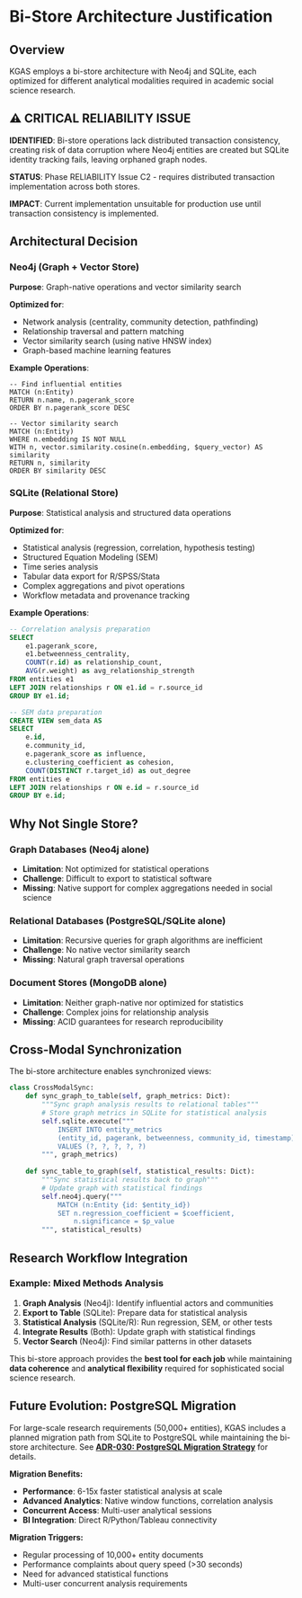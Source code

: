 # Bi-Store Architecture Justification

## Overview

KGAS employs a bi-store architecture with Neo4j and SQLite, each optimized for different analytical modalities required in academic social science research.

## ⚠️ CRITICAL RELIABILITY ISSUE

**IDENTIFIED**: Bi-store operations lack distributed transaction consistency, creating risk of data corruption where Neo4j entities are created but SQLite identity tracking fails, leaving orphaned graph nodes.

**STATUS**: Phase RELIABILITY Issue C2 - requires distributed transaction implementation across both stores.

**IMPACT**: Current implementation unsuitable for production use until transaction consistency is implemented.

## Architectural Decision

### Neo4j (Graph + Vector Store)
**Purpose**: Graph-native operations and vector similarity search

**Optimized for**:
- Network analysis (centrality, community detection, pathfinding)
- Relationship traversal and pattern matching
- Vector similarity search (using native HNSW index)
- Graph-based machine learning features

**Example Operations**:
```cypher
-- Find influential entities
MATCH (n:Entity)
RETURN n.name, n.pagerank_score
ORDER BY n.pagerank_score DESC

-- Vector similarity search
MATCH (n:Entity)
WHERE n.embedding IS NOT NULL
WITH n, vector.similarity.cosine(n.embedding, $query_vector) AS similarity
RETURN n, similarity
ORDER BY similarity DESC
```

### SQLite (Relational Store)
**Purpose**: Statistical analysis and structured data operations

**Optimized for**:
- Statistical analysis (regression, correlation, hypothesis testing)
- Structured Equation Modeling (SEM)
- Time series analysis
- Tabular data export for R/SPSS/Stata
- Complex aggregations and pivot operations
- Workflow metadata and provenance tracking

**Example Operations**:
```sql
-- Correlation analysis preparation
SELECT 
    e1.pagerank_score,
    e1.betweenness_centrality,
    COUNT(r.id) as relationship_count,
    AVG(r.weight) as avg_relationship_strength
FROM entities e1
LEFT JOIN relationships r ON e1.id = r.source_id
GROUP BY e1.id;

-- SEM data preparation
CREATE VIEW sem_data AS
SELECT 
    e.id,
    e.community_id,
    e.pagerank_score as influence,
    e.clustering_coefficient as cohesion,
    COUNT(DISTINCT r.target_id) as out_degree
FROM entities e
LEFT JOIN relationships r ON e.id = r.source_id
GROUP BY e.id;
```

## Why Not Single Store?

### Graph Databases (Neo4j alone)
- **Limitation**: Not optimized for statistical operations
- **Challenge**: Difficult to export to statistical software
- **Missing**: Native support for complex aggregations needed in social science

### Relational Databases (PostgreSQL/SQLite alone)
- **Limitation**: Recursive queries for graph algorithms are inefficient
- **Challenge**: No native vector similarity search
- **Missing**: Natural graph traversal operations

### Document Stores (MongoDB alone)
- **Limitation**: Neither graph-native nor optimized for statistics
- **Challenge**: Complex joins for relationship analysis
- **Missing**: ACID guarantees for research reproducibility

## Cross-Modal Synchronization

The bi-store architecture enables synchronized views:

```python
class CrossModalSync:
    def sync_graph_to_table(self, graph_metrics: Dict):
        """Sync graph analysis results to relational tables"""
        # Store graph metrics in SQLite for statistical analysis
        self.sqlite.execute("""
            INSERT INTO entity_metrics 
            (entity_id, pagerank, betweenness, community_id, timestamp)
            VALUES (?, ?, ?, ?, ?)
        """, graph_metrics)
    
    def sync_table_to_graph(self, statistical_results: Dict):
        """Sync statistical results back to graph"""
        # Update graph with statistical findings
        self.neo4j.query("""
            MATCH (n:Entity {id: $entity_id})
            SET n.regression_coefficient = $coefficient,
                n.significance = $p_value
        """, statistical_results)
```

## Research Workflow Integration

### Example: Mixed Methods Analysis
1. **Graph Analysis** (Neo4j): Identify influential actors and communities
2. **Export to Table** (SQLite): Prepare data for statistical analysis
3. **Statistical Analysis** (SQLite/R): Run regression, SEM, or other tests
4. **Integrate Results** (Both): Update graph with statistical findings
5. **Vector Search** (Neo4j): Find similar patterns in other datasets

This bi-store approach provides the **best tool for each job** while maintaining **data coherence** and **analytical flexibility** required for sophisticated social science research.

## Future Evolution: PostgreSQL Migration

For large-scale research requirements (50,000+ entities), KGAS includes a planned migration path from SQLite to PostgreSQL while maintaining the bi-store architecture. See **[ADR-030: PostgreSQL Migration Strategy](../adrs/ADR-030-PostgreSQL-Migration-Strategy.md)** for details.

**Migration Benefits:**
- **Performance**: 6-15x faster statistical analysis at scale
- **Advanced Analytics**: Native window functions, correlation analysis
- **Concurrent Access**: Multi-user analytical sessions
- **BI Integration**: Direct R/Python/Tableau connectivity

**Migration Triggers:**
- Regular processing of 10,000+ entity documents
- Performance complaints about query speed (>30 seconds)
- Need for advanced statistical functions
- Multi-user concurrent analysis requirements